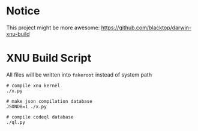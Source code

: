 # Notice

This project might be more awesome: https://github.com/blacktop/darwin-xnu-build

# XNU Build Script

All files will be written into `fakeroot` instead of system path

```shell
# compile xnu kernel
./x.py

# make json compilation database
JSONDB=1 ./x.py

# compile codeql database
./ql.py
```
